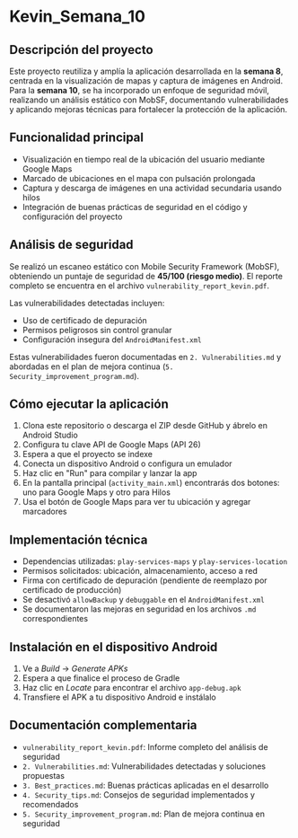 # Kevin_Semana_10

## Descripción del proyecto
Este proyecto reutiliza y amplía la aplicación desarrollada en la **semana 8**, centrada en la visualización de mapas y captura de imágenes en Android. Para la **semana 10**, se ha incorporado un enfoque de seguridad móvil, realizando un análisis estático con MobSF, documentando vulnerabilidades y aplicando mejoras técnicas para fortalecer la protección de la aplicación.

## Funcionalidad principal
- Visualización en tiempo real de la ubicación del usuario mediante Google Maps
- Marcado de ubicaciones en el mapa con pulsación prolongada
- Captura y descarga de imágenes en una actividad secundaria usando hilos
- Integración de buenas prácticas de seguridad en el código y configuración del proyecto

## Análisis de seguridad
Se realizó un escaneo estático con Mobile Security Framework (MobSF), obteniendo un puntaje de seguridad de **45/100 (riesgo medio)**. El reporte completo se encuentra en el archivo `vulnerability_report_kevin.pdf`.

Las vulnerabilidades detectadas incluyen:
- Uso de certificado de depuración
- Permisos peligrosos sin control granular
- Configuración insegura del `AndroidManifest.xml`

Estas vulnerabilidades fueron documentadas en `2. Vulnerabilities.md` y abordadas en el plan de mejora continua (`5. Security_improvement_program.md`).

## Cómo ejecutar la aplicación

1. Clona este repositorio o descarga el ZIP desde GitHub y ábrelo en Android Studio
2. Configura tu clave API de Google Maps (API 26)
3. Espera a que el proyecto se indexe
4. Conecta un dispositivo Android o configura un emulador
5. Haz clic en "Run" para compilar y lanzar la app
6. En la pantalla principal (`activity_main.xml`) encontrarás dos botones: uno para Google Maps y otro para Hilos
7. Usa el botón de Google Maps para ver tu ubicación y agregar marcadores

## Implementación técnica
- Dependencias utilizadas: `play-services-maps` y `play-services-location`
- Permisos solicitados: ubicación, almacenamiento, acceso a red
- Firma con certificado de depuración (pendiente de reemplazo por certificado de producción)
- Se desactivó `allowBackup` y `debuggable` en el `AndroidManifest.xml`
- Se documentaron las mejoras en seguridad en los archivos `.md` correspondientes

## Instalación en el dispositivo Android

1. Ve a *Build* → *Generate APKs*
2. Espera a que finalice el proceso de Gradle
3. Haz clic en *Locate* para encontrar el archivo `app-debug.apk`
4. Transfiere el APK a tu dispositivo Android e instálalo

## Documentación complementaria

- `vulnerability_report_kevin.pdf`: Informe completo del análisis de seguridad
- `2. Vulnerabilities.md`: Vulnerabilidades detectadas y soluciones propuestas
- `3. Best_practices.md`: Buenas prácticas aplicadas en el desarrollo
- `4. Security_tips.md`: Consejos de seguridad implementados y recomendados
- `5. Security_improvement_program.md`: Plan de mejora continua en seguridad
